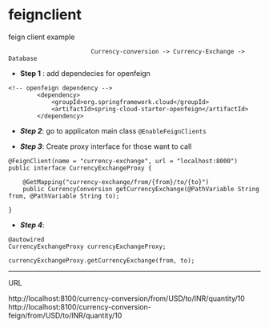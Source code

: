 # feignclient
feign client example
  
  ```
                         Currency-conversion -> Currency-Exchange -> Database
  ```
    
-  **Step 1**  : add dependecies for openfeign
```
<!-- openfeign dependency -->
		<dependency>
			<groupId>org.springframework.cloud</groupId>
			<artifactId>spring-cloud-starter-openfeign</artifactId>
		</dependency>
```		
  
-  ***Step 2***: go to applicaton main class ```@EnableFeignClients```
  
-  ***Step 3***: Create proxy interface for those want to call
```
@FeignClient(name = "currency-exchange", url = "localhost:8000")
public interface CurrencyExchangeProxy {

    @GetMapping("currency-exchange/from/{from}/to/{to}")
    public CurrencyConversion getCurrencyExchange(@PathVariable String from, @PathVariable String to);

}
```
  
-  ***Step 4***:   
  ```
@autowired   
CurrencyExchangeProxy currencyExchangeProxy;  
  
currencyExchangeProxy.getCurrencyExchange(from, to);  
```
--------------------------------------------------------------------------------------
URL

http://localhost:8100/currency-conversion/from/USD/to/INR/quantity/10  
http://localhost:8100/currency-conversion-feign/from/USD/to/INR/quantity/10
		                        
